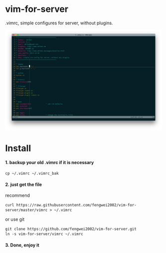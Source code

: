 vim-for-server
==============

.vimrc, simple configures for server, without plugins.

![screenshot](https://raw.githubusercontent.com/wklken/gallery/master/vim/vim-for-server.png)

# Install

#### 1. backup your old .vimrc if it is necessary

```
cp ~/.vimrc ~/.vimrc_bak
```

#### 2. just get the file

recommend
```
curl https://raw.githubusercontent.com/fengwei2002/vim-for-server/master/vimrc > ~/.vimrc
```
or  use git

```
git clone https://github.com/fengwei2002/vim-for-server.git
ln -s vim-for-server/vimrc ~/.vimrc
```

#### 3. Done, enjoy it


